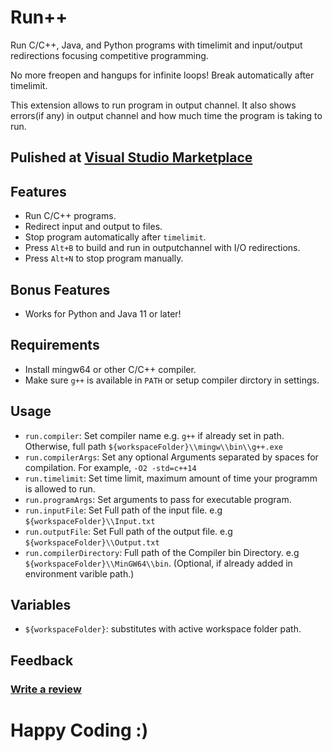 # Run++

Run C/C++, Java, and Python programs with timelimit and input/output redirections focusing competitive programming.

No more freopen and hangups for infinite loops! Break automatically after timelimit.

This extension allows to run program in output channel. It also shows errors(if any) in output channel and how much time the program is taking to run.

## Pulished at [Visual Studio Marketplace](https://marketplace.visualstudio.com/items?itemName=AlbinBD.run)

## Features

- Run C/C++ programs.
- Redirect input and output to files.
- Stop program automatically after `timelimit`.
- Press `Alt+B` to build and run in outputchannel with I/O redirections.
- Press `Alt+N` to stop program manually.

## Bonus Features

- Works for Python and Java 11 or later!

## Requirements

* Install mingw64 or other C/C++ compiler.
* Make sure `g++` is available in `PATH` or setup compiler dirctory in settings.

## Usage

* `run.compiler`: Set compiler name e.g. `g++` if already set in path. Otherwise, full path `${workspaceFolder}\\mingw\\bin\\g++.exe`
* `run.compilerArgs`: Set any optional Arguments separated by spaces for compilation. For example, `-O2 -std=c++14`
* `run.timelimit`: Set time limit, maximum amount of time your programm is allowed to run.
* `run.programArgs`: Set arguments to pass for executable program.
* `run.inputFile`: Set Full path of the input file. e.g `${workspaceFolder}\\Input.txt`
* `run.outputFile`: Set Full path of the output file. e.g `${workspaceFolder}\\Output.txt`
* `run.compilerDirectory`: Full path of the Compiler bin Directory. e.g `${workspaceFolder}\\MinGW64\\bin`. (Optional, if already added in environment varible path.)

## Variables

* `${workspaceFolder}`: substitutes with active workspace folder path.

## Feedback

### [Write a review](https://marketplace.visualstudio.com/items?itemName=AlbinBD.run&ssr=false#review-details)

# Happy Coding :)
